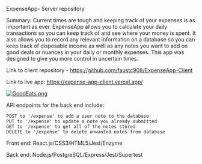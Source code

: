 ExpenseApp- Server repository

Summary: Current times are tough and keeping track of your expenses is as important as ever.  ExpenseApp allows you to calculate your daily transactions so you can keep track of and see where your money is spent.  It also allows you to record any relevant information on a database so you can keep track of disposable income as well as any notes you want to add on good deals or nuances in your daily or monthly expenses.  This app was designed to give you more control in uncertain times.

Link to client repository - https://github.com/faustc908/ExpenseApp-Client

Link to live app: https://expense-app-client.vercel.app/

[![GoodEats.png](https://i.postimg.cc/xd0mLvQJ/GoodEats.png)](https://postimg.cc/mP5hsFtB)

API endpoints for the back end include:

    POST to '/expense' to add a user note to the database
    PUT to '/expense' to update a note you already submitted
    GET to '/expense' to get all of the notes stored
    DELETE to '/expense' to delete unwanted notes from database

Front end:
React.js/CSS3/HTML5/Jest/Enzyme

Back end:
Node.js/PostgreSQL/Express/Jest/Supertest